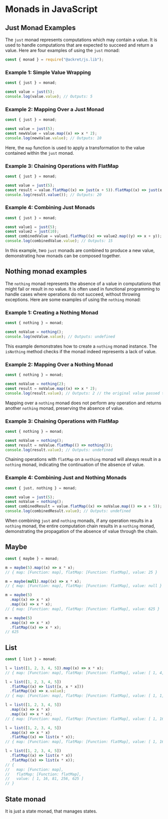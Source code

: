 # Monads in JavaScript

## Just Monad Examples

The `just` monad represents computations which may contain a value. It is used to handle computations that are expected to succeed and return a value. Here are four examples of using the `just` monad:

```javascript
const { monad } = require("@ackret/js.lib");
```

### Example 1: Simple Value Wrapping

```javascript
const { just } = monad;

const value = just(5);
console.log(value.value); // Outputs: 5
```

### Example 2: Mapping Over a Just Monad

```javascript
const { just } = monad;

const value = just(5);
const newValue = value.map((x) => x * 2);
console.log(newValue.value); // Outputs: 10
```

Here, the `map` function is used to apply a transformation to the value contained within the `just` monad.

### Example 3: Chaining Operations with FlatMap

```javascript
const { just } = monad;

const value = just(5);
const result = value.flatMap((x) => just(x + 5)).flatMap((x) => just(x * 2));
console.log(result.value()); // Outputs: 20
```

### Example 4: Combining Just Monads

```javascript
const { just } = monad;

const value1 = just(5);
const value2 = just(10);
const combinedValue = value1.flatMap((x) => value2.map((y) => x + y));
console.log(combinedValue.value); // Outputs: 15
```

In this example, two `just` monads are combined to produce a new value, demonstrating how monads can be composed together.

## Nothing monad examples

The `nothing` monad represents the absence of a value in computations that might fail or result in no value. It is often used in functional programming to handle cases where operations do not succeed, without throwing exceptions. Here are some examples of using the `nothing` monad:

### Example 1: Creating a Nothing Monad

```javascript
const { nothing } = monad;

const noValue = nothing();
console.log(noValue.value); // Outputs: undefined
```

This example demonstrates how to create a `nothing` monad instance. The `isNothing` method checks if the monad indeed represents a lack of value.

### Example 2: Mapping Over a Nothing Monad

```javascript
const { nothing } = monad;

const noValue = nothing(2);
const result = noValue.map((x) => x * 2);
console.log(result.value); // Outputs: 2 // the original value passed to nothing.
```

Mapping over a `nothing` monad does not perform any operation and returns another `nothing` monad, preserving the absence of value.

### Example 3: Chaining Operations with FlatMap

```javascript
const { nothing } = monad;

const noValue = nothing();
const result = noValue.flatMap(() => nothing());
console.log(result.value); // Outputs: undefined
```

Chaining operations with `flatMap` on a `nothing` monad will always result in a `nothing` monad, indicating the continuation of the absence of value.

### Example 4: Combining Just and Nothing Monads

```javascript
const { just, nothing } = monad;

const value = just(5);
const noValue = nothing();
const combinedResult = value.flatMap((x) => noValue.map(() => x + 5));
console.log(combinedResult.value); // Outputs: undefined
```

When combining `just` and `nothing` monads, if any operation results in a `nothing` monad, the entire computation chain results in a `nothing` monad, demonstrating the propagation of the absence of value through the chain.

## Maybe

```javascript
const { maybe } = monad;

m = maybe(5).map((x) => x * x);
// { map: [Function: map], flatMap: [Function: flatMap], value: 25 }

m = maybe(null).map((x) => x * x);
// { map: [Function: map], flatMap: [Function: flatMap], value: null }

m = maybe(5)
  .map((x) => x * x)
  .map((x) => x * x);
// { map: [Function: map], flatMap: [Function: flatMap], value: 625 }

m = maybe(5)
  .map((x) => x * x)
  .flatMap((x) => x * x);
// 625
```

## List

```javascript
const { list } = monad;

l = list([1, 2, 3, 4, 5]).map((x) => x * x);
// { map: [Function: map], flatMap: [Function: flatMap], value: [ 1, 4, 9, 16, 25 ] }

l = list([1, 2, 3, 4, 5])
  .flatMap((x) => list([x, x * x]))
  .flatMap((x) => x.value);
// { map: [Function: map], flatMap: [Function: flatMap], value: [ 1, 1, 2, 4, 3, 9, 4, 16, 5, 25 ] }

l = list([1, 2, 3, 4, 5])
  .map((x) => x * x)
  .map((x) => x * x);
// { map: [Function: map], flatMap: [Function: flatMap], value: [ 1, 16, 81, 256, 625 ] }

l = list([1, 2, 3, 4, 5])
  .map((x) => x * x)
  .flatMap((x) => list(x * x));
// { map: [Function: map], flatMap: [Function: flatMap], value: [ 1, 16, 81, 256, 625 ] }

l = list([1, 2, 3, 4, 5])
  .flatMap((x) => list(x * x))
  .flatMap((x) => list(x * x));
// {
//   map: [Function: map],
//   flatMap: [Function: flatMap],
//   value: [ 1, 16, 81, 256, 625 ]
// }
```

## State monad

It is just a state monad, that manages states.
